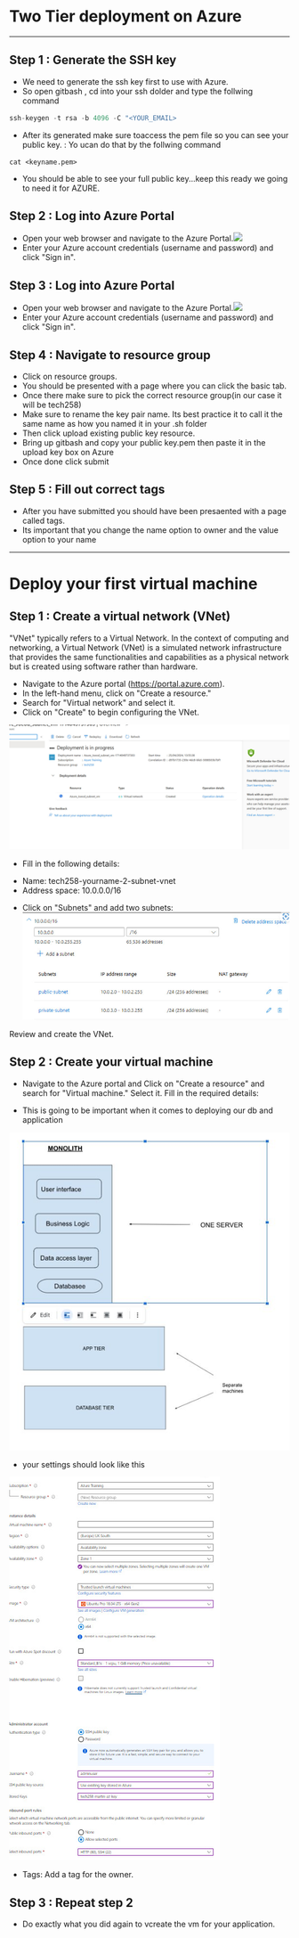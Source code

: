# Two Tier deployment on Azure 

*******************************************

## Step 1 : Generate the SSH key

* We need to generate the ssh key first to use with Azure. 
* So open gitbash , cd into your ssh dolder and type the follwing command 

```python
ssh-keygen -t rsa -b 4096 -C "<YOUR_EMAIL>
```

* After its generated make sure toaccess the pem file so you can see your public key. : Yo ucan do that by the follwing command 

```
cat <keyname.pem>
```

* You should be able to see your full public key...keep this ready we going to need it for AZURE.

## Step 2 : Log into Azure Portal 

* Open your web browser and navigate to the Azure Portal.![](https://azure.microsoft.com/en-gb/free/search/?ef_id=_k_2a8b609977cc14f1919206b327a52ba3_k_&OCID=AIDcmm3bvqzxp1_SEM__k_2a8b609977cc14f1919206b327a52ba3_k_&msclkid=2a8b609977cc14f1919206b327a52ba3)
* Enter your Azure account credentials (username and password) and click "Sign in".

## Step 3 : Log into Azure Portal 

* Open your web browser and navigate to the Azure Portal.![](https://azure.microsoft.com/en-gb/free/search/?ef_id=_k_2a8b609977cc14f1919206b327a52ba3_k_&OCID=AIDcmm3bvqzxp1_SEM__k_2a8b609977cc14f1919206b327a52ba3_k_&msclkid=2a8b609977cc14f1919206b327a52ba3)
* Enter your Azure account credentials (username and password) and click "Sign in".

## Step 4 : Navigate to resource group 

* Click on resource groups. 
* You should be presented with a page where you can click the basic tab.
*  Once there make sure to pick the correct resource group(in our case it will be tech258)
* Make sure to rename the key pair name. Its best practice it to call it the same name as how you named it in your .sh folder
* Then click upload existing public key resource. 
* Bring up gitbash and copy your public key.pem then paste it in the upload key box on Azure
* Once done click submit 

## Step 5 : Fill out correct tags 

* After you have submitted you should have been presaented with a page called tags.
* Its important that you change the name option to owner and the value option to your name
  

*********************************

# Deploy your first virtual machine 

## Step 1 : Create a virtual network (VNet)

"VNet" typically refers to a Virtual Network. In the context of computing and networking, a Virtual Network (VNet) is a simulated network infrastructure that provides the same functionalities and capabilities as a physical network but is created using software rather than hardware.

* Navigate to the Azure portal (https://portal.azure.com).
* In the left-hand menu, click on "Create a resource."
* Search for "Virtual network" and select it.
* Click on "Create" to begin configuring the VNet.

![](images/12.jpg)

* Fill in the following details:
 - Name: tech258-yourname-2-subnet-vnet
 - Address space: 10.0.0.0/16
  
* Click on "Subnets" and add two subnets:
 ![](images/33.jpg)

Review and create the VNet. 

## Step 2 : Create your virtual machine

* Navigate to the Azure portal and Click on "Create a resource" and search for "Virtual machine." Select it.
Fill in the required details:

* This is going to be important when it comes to deploying our db and application 
  
![](images/6666.jpg)

* your settings should look like this
  
![](images/77.jpg)

* Tags: Add a tag for the owner.

## Step 3 : Repeat step 2

* Do exactly what you did again to vcreate the vm for your application.



